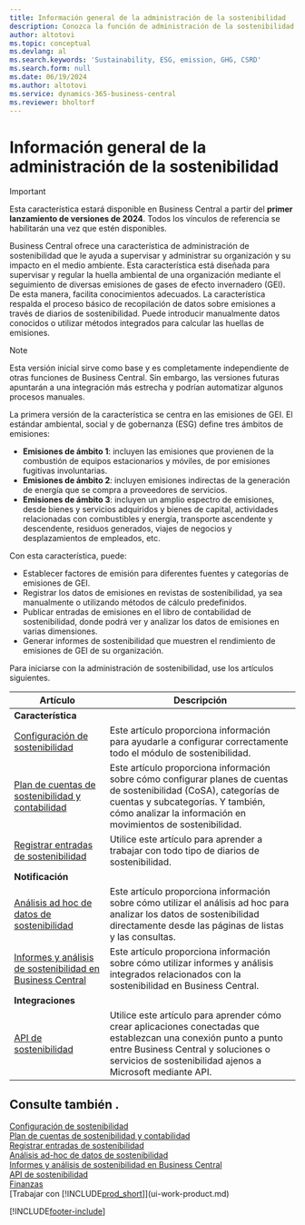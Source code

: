 ```yaml
---
title: Información general de la administración de la sostenibilidad
description: Conozca la función de administración de la sostenibilidad utilizando la información y los recursos proporcionados.
author: altotovi
ms.topic: conceptual
ms.devlang: al
ms.search.keywords: 'Sustainability, ESG, emission, GHG, CSRD'
ms.search.form: null
ms.date: 06/19/2024
ms.author: altotovi
ms.service: dynamics-365-business-central
ms.reviewer: bholtorf
---
```


# Información general de la administración de la sostenibilidad

> [!IMPORTANT]
> Esta característica estará disponible en Business Central a partir del **primer lanzamiento de versiones de 2024**. Todos los vínculos de referencia se habilitarán una vez que estén disponibles.

Business Central ofrece una característica de administración de sostenibilidad que le ayuda a supervisar y administrar su organización y su impacto en el medio ambiente. Esta característica está diseñada para supervisar y regular la huella ambiental de una organización mediante el seguimiento de diversas emisiones de gases de efecto invernadero (GEI). De esta manera, facilita conocimientos adecuados. La característica respalda el proceso básico de recopilación de datos sobre emisiones a través de diarios de sostenibilidad. Puede introducir manualmente datos conocidos o utilizar métodos integrados para calcular las huellas de emisiones.

> [!NOTE]
> Esta versión inicial sirve como base y es completamente independiente de otras funciones de Business Central. Sin embargo, las versiones futuras apuntarán a una integración más estrecha y podrían automatizar algunos procesos manuales.

La primera versión de la característica se centra en las emisiones de GEI. El estándar ambiental, social y de gobernanza (ESG) define tres ámbitos de emisiones:

- **Emisiones de ámbito 1**: incluyen las emisiones que provienen de la combustión de equipos estacionarios y móviles, de por emisiones fugitivas involuntarias.
- **Emisiones de ámbito 2**: incluyen emisiones indirectas de la generación de energía que se compra a proveedores de servicios.
- **Emisiones de ámbito 3**: incluyen un amplio espectro de emisiones, desde bienes y servicios adquiridos y bienes de capital, actividades relacionadas con combustibles y energía, transporte ascendente y descendente, residuos generados, viajes de negocios y desplazamientos de empleados, etc.

Con esta característica, puede:

- Establecer factores de emisión para diferentes fuentes y categorías de emisiones de GEI.
- Registrar los datos de emisiones en revistas de sostenibilidad, ya sea manualmente o utilizando métodos de cálculo predefinidos.
- Publicar entradas de emisiones en el libro de contabilidad de sostenibilidad, donde podrá ver y analizar los datos de emisiones en varias dimensiones.
- Generar informes de sostenibilidad que muestren el rendimiento de emisiones de GEI de su organización.

Para iniciarse con la administración de sostenibilidad, use los artículos siguientes.

| Artículo | Descripción |
|---------|-------------|
| **Característica** |             |
| [Configuración de sostenibilidad](finance-sustainability-setup.md) | Este artículo proporciona información para ayudarle a configurar correctamente todo el módulo de sostenibilidad. |
| [Plan de cuentas de sostenibilidad y contabilidad](finance-sustainability-accounts-ledger.md) | Este artículo proporciona información sobre cómo configurar planes de cuentas de sostenibilidad (CoSA), categorías de cuentas y subcategorías. Y también, cómo analizar la información en movimientos de sostenibilidad. |
| [Registrar entradas de sostenibilidad](finance-sustainability-journal.md) | Utilice este artículo para aprender a trabajar con todo tipo de diarios de sostenibilidad. |
| **Notificación** |             |
| [Análisis ad hoc de datos de sostenibilidad](ad-hoc-analysis-sustainability.md) | Este artículo proporciona información sobre cómo utilizar el análisis ad hoc para analizar los datos de sostenibilidad directamente desde las páginas de listas y las consultas. |
| [Informes y análisis de sostenibilidad en Business Central](sustainability-reports.md) | Este artículo proporciona información sobre cómo utilizar informes y análisis integrados relacionados con la sostenibilidad en Business Central. |
| **Integraciones** |             |
| [API de sostenibilidad](/dynamics365/business-central/dev-itpro/api-sustainability/sustainability-api?toc=/dynamics365/business-central/toc.json) | Utilice este artículo para aprender cómo crear aplicaciones conectadas que establezcan una conexión punto a punto entre Business Central y soluciones o servicios de sostenibilidad ajenos a Microsoft mediante API. |

## Consulte también .

[Configuración de sostenibilidad](finance-sustainability-setup.md)    
[Plan de cuentas de sostenibilidad y contabilidad](finance-sustainability-accounts-ledger.md)    
[Registrar entradas de sostenibilidad](finance-sustainability-journal.md)    
[Análisis ad-hoc de datos de sostenibilidad](ad-hoc-analysis-sustainability.md)    
[Informes y análisis de sostenibilidad en Business Central](sustainability-reports.md)   
[API de sostenibilidad](/dynamics365/business-central/dev-itpro/api-sustainability/sustainability-api?toc=/dynamics365/business-central/toc.json)    
[Finanzas](finance.md)    
[Trabajar con [!INCLUDE[prod_short](includes/prod_short.md)]](ui-work-product.md)    

[!INCLUDE[footer-include](includes/footer-banner.md)]
